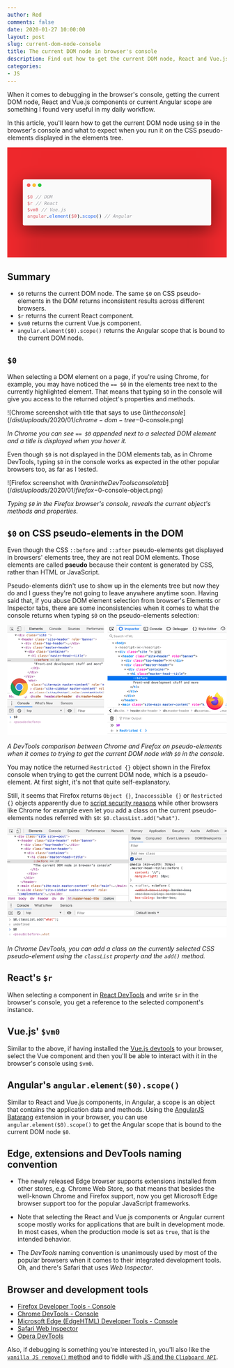 ```yaml
---
author: Red
comments: false
date: 2020-01-27 10:00:00
layout: post
slug: current-dom-node-console
title: The current DOM node in browser's console
description: Find out how to get the current DOM node, React and Vue.js components or current Angular scope in order to speed up debugging in the browser console.
categories:
- JS
---
```


When it comes to debugging in the browser's console, getting the current DOM node, React and Vue.js components or current Angular scope are something I found very useful in my daily workflow.

In this article, you'll learn how to get the current DOM node using `$0` in the browser's console and what to expect when you run it on the CSS pseudo-elements displayed in the elements tree.

![The current DOM node, React and Vue.js components or Angular scope in the browser console](/dist/uploads/2020/01/current-dom-node.png)

<!-- more -->

## Summary
- `$0` returns the current DOM node. The same `$0` on CSS pseudo-elements in the DOM returns inconsistent results across different browsers.
- `$r` returns the current React component.
- `$vm0` returns the current Vue.js component.
- `angular.element($0).scope()` returns the Angular scope that is bound to the current DOM node.

## `$0`

When selecting a DOM element on a page, if you're using Chrome, for example, you may have noticed the `== $0` in the elements tree next to the currently highlighted element. That means that typing `$0` in the console will give you access to the returned object's properties and methods.

![Chrome screenshot with title that says to use $0 in the console](/dist/uploads/2020/01/chrome-dom-tree-$0-console.png)

*In Chrome you can see `== $0` appended next to a selected DOM element and a title is displayed when you hover it.*

Even though `$0` is not displayed in the DOM elements tab, as in Chrome DevTools, typing `$0` in the console works as expected in the other popular browsers too, as far as I tested.

![Firefox screenshot with $0 ran in the DevTools console tab](/dist/uploads/2020/01/firefox-$0-console-object.png)

*Typing `$0` in the Firefox browser's console, reveals the current object's methods and properties.*

## `$0` on CSS pseudo-elements in the DOM

Even though the CSS `::before` and `::after` pseudo-elements get displayed in browsers' elements tree, they are not real DOM elements. Those elements are called **pseudo** because their content is generated by CSS, rather than HTML or JavaScript.

Pseudo-elements didn't use to show up in the elements tree but now they do and I guess they're not going to leave anywhere anytime soon. Having said that, if you abuse DOM element selection from browser's Elements or Inspector tabs, there are some inconsistencies when it comes to what the console returns when typing `$0` on the pseudo-elements selection:

![DevTools comparison between Chrome and Firefox on pseudo-elements](/dist/uploads/2020/01/chrome-vs-firefox-$0-on-pseudo-element.png)

*A DevTools comparison between Chrome and Firefox on pseudo-elements when it comes to trying to get the current DOM node with `$0` in the console.*

You may notice the returned `Restricted {}` object shown in the Firefox console when trying to get the current DOM node, which is a pseudo-element. At first sight, it's not that quite self-explanatory.

Still, it seems that Firefox returns `Object {}`, `Inaccessible {}` or `Restricted {}` objects apparently due to [script security reasons](https://developer.mozilla.org/en-US/docs/Mozilla/Gecko/Script_security#Cross-origin) while other browsers like Chrome for example even let you add a class on the current pseudo-elements nodes referred with `$0`: `$0.classList.add("what")`.

![Chrome DevTools screenshot that shows you can add a class on the current pseudo-element](/dist/uploads/2020/01/pseudo-element-class-on-current-node-chrome.png)

*In Chrome DevTools, you can add a class on the currently selected CSS pseudo-element using the `classList` property and the `add()` method.*

## React's `$r`

When selecting a component in [React DevTools](https://github.com/facebook/react/tree/master/packages/react-devtools) and write `$r` in the browser's console, you get a reference to the selected component's instance.

## Vue.js' `$vm0`

Similar to the above, if having installed the [Vue.js devtools](https://vuejs.org/v2/cookbook/debugging-in-vscode.html#Vue-Devtools) to your browser, select the Vue component and then you'll be able to interact with it in the browser's console using `$vm0`.

## Angular's `angular.element($0).scope()`

Similar to React and Vue.js components, in Angular, a scope is an object that contains the application data and methods. Using the [AngularJS Batarang](https://github.com/angular/batarang) extension in your browser, you can use `angular.element($0).scope()` to get the Angular scope that is bound to the current DOM node `$0`.

## Edge, extensions and DevTools naming convention

- The newly released Edge browser supports extensions installed from other stores, e.g. Chrome Web Store, so that means that besides the well-known Chrome and Firefox support, now you get Microsoft Edge browser support too for the popular JavaScript frameworks.

- Note that selecting the React and Vue.js components or Angular current scope mostly works for applications that are built in development mode. In most cases, when the production mode is set as `true`, that is the intended behavior.

- The *DevTools* naming convention is unanimously used by most of the popular browsers when it comes to their integrated development tools. Oh, and there's Safari that uses *Web Inspector*.

## Browser and development tools
- [Firefox Developer Tools - Console](https://developer.mozilla.org/en-US/docs/Tools/Page_Inspector/How_to/Use_the_Inspector_from_the_Web_Console)
- [Chrome DevTools - Console](https://developers.google.com/web/tools/chrome-devtools/console/utilities#dom)
- [Microsoft Edge (EdgeHTML) Developer Tools - Console](https://docs.microsoft.com/en-us/microsoft-edge/devtools-guide/console)
- [Safari Web Inspector](https://developer.apple.com/safari/tools/)
- [Opera DevTools](https://dev.opera.com/extensions/dev-tools/)

Also, if debugging is something you're interested in, you'll also like the [`vanilla JS remove()` method](/removing-an-element-with-plain-javascript-remove-method/) and to fiddle with [JS and the `Clipboard API`](/copy-clipboard-js/).